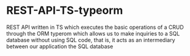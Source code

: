 # REST-API-TS-typeorm

REST API written in TS which executes the basic operations of a CRUD through the ORM typerom which allows us to make inquiries to a SQL database without using SQL code, that is, it acts as an intermediary between our application the SQL database



